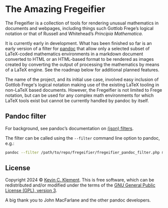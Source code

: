 
# The Amazing Fregeifier

The Fregeifier is a collection of tools for rendering unusual mathematics in documents and webpages, including things such Gottlob Frege’s logical notation or that of Russell and Whitehead’s *Principia Mathematica*.

It is currently early in development. What has been finished so far is an early version of a filter for [pandoc](https://pandoc.org) that allow only a selected subset of LaTeX-coded mathematics environments in a markdown document converted to HTML or an HTML-based format to be rendered as images created by converting the output of processing the mathematics by means of a LaTeX engine. See the roadmap below for additional planned features.

The name of the project, and its initial use case, involved easy inclusion of Gottlob Frege's logical notation making use of the existing LaTeX tooling in non-LaTeX based documents. However, the Fregeifier is not limited to Frege notation, but can be used for any complex math environments for which LaTeX tools exist but cannot be currently handled by pandoc by itself.

## Pandoc filter

For background, see pandoc’s documentation on [(json) filters](https://pandoc.org/filters.html).

The filter can be called using the `--filter` command line option to pandoc, e.g.:

```sh
pandoc --filter /path/to/repo/fregeifier/fregeifier_pandoc_filter.php mydocument.md -o mydocument.html
```



## License

Copyright 2024 © [Kevin C. Klement](https://people.umass.edu/klement). This is free software, which can be redistributed and/or modified under the terms of the [GNU General Public License (GPL), version 3](https://www.gnu.org/licenses/gpl.html).

A big thank you to John MacFarlane and the other pandoc developers.

